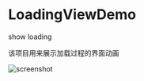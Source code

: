 # LoadingViewDemo
show loading

该项目用来展示加载过程的界面动画

![screenshot](https://github.com/ashank/LoadingViewDemo/screeshot/device-2015-08-09-212910.png)


